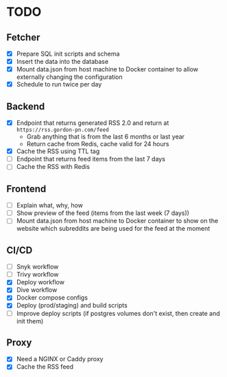# TODO

## Fetcher

- [x] Prepare SQL init scripts and schema
- [x] Insert the data into the database
- [x] Mount data.json from host machine to Docker container to allow externally changing the configuration
- [x] Schedule to run twice per day

## Backend

- [x] Endpoint that returns generated RSS 2.0 and return at `https://rss.gordon-pn.com/feed`
  - Grab anything that is from the last 6 months or last year
  - Return cache from Redis, cache valid for 24 hours
- [x] Cache the RSS using TTL tag
- [ ] Endpoint that returns feed items from the last 7 days
- [ ] Cache the RSS with Redis

## Frontend

- [ ] Explain what, why, how
- [ ] Show preview of the feed (items from the last week (7 days))
- [ ] Mount data.json from host machine to Docker container to show on the website which subreddits are being used for the feed at the moment

## CI/CD

- [ ] Snyk workflow
- [ ] Trivy workflow
- [x] Deploy workflow
- [x] Dive workflow
- [x] Docker compose configs
- [x] Deploy (prod/staging) and build scripts
- [ ] Improve deploy scripts (if postgres volumes don't exist, then create and init them)

## Proxy

- [x] Need a NGINX or Caddy proxy
- [x] Cache the RSS feed
